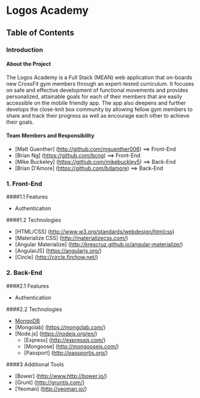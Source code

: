 # Logos Academy

## Table of Contents
  
### Introduction
  
#### About the Project

The Logos Academy is a Full Stack (MEAN) web application that on-boards new CrossFit gym members through an expert-tested curriculum. It focuses on safe and effective development of functional movements and provides personalized, attainable goals for each of their members that are easily accessible on the mobile friendly app. The app also deepens and further develops the close-knit box community by allowing fellow gym members to share and track their progress as well as encourage each other to achieve their goals.

#### Team Members and Responsibility
* [Matt Guenther] (http://github.com/mguenther006)      ==>   Front-End
* [Brian Ng] (https://github.com/bcng)           ==>   Front-End
* [Mike Buckeley] (https://github.com/mikebuckley5)      ==>   Back-End
* [Brian D'Amore] (https://github.com/bdamore)      ==>   Back-End

### 1. Front-End
####1.1 Features
  * Authentication
  
####1.2 Technologies
  * [HTML/CSS] (http://www.w3.org/standards/webdesign/htmlcss)
  * [Materialize CSS] (http://materializecss.com/)
  * [Angular Materialize] (http://krescruz.github.io/angular-materialize/)
  * [AngularJS] (https://angularjs.org/)
  * [Circle] (http://circle.firchow.net/)

### 2. Back-End
####2.1 Features
  * Authentication

####2.2 Technologies
  * [MongoDB](https://www.mongodb.org/)
  * [Mongolab] (https://mongolab.com/)
  * [Node.js] (https://nodejs.org/en/)
    * [Express] (http://expressjs.com/)
    * [Mongoose] (http://mongoosejs.com/)
    * [Passport] (http://passportjs.org/)

####3 Additional Tools
  * [Bower] (http://www.http://bower.io/)
  * [Grunt] (http://gruntjs.com/)
  * [Yeoman] (http://yeoman.io/)
